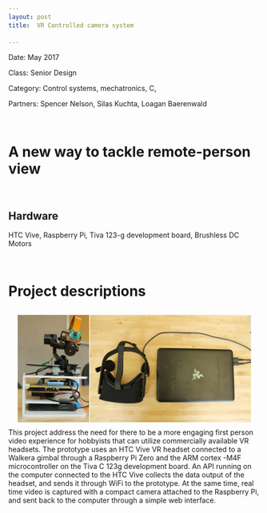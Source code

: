 ```yaml
---
layout: post
title:  VR Controlled camera system

---
```

<!-- ![RPS](/img/callout.jpg){: .img-center} -->

   Date: May 2017

   Class: Senior Design

   Category: Control systems, mechatronics, C,

   Partners: Spencer Nelson, Silas Kuchta, Loagan Baerenwald


&nbsp;
&nbsp;

# A new way to tackle remote-person view


&nbsp;
&nbsp;

## Hardware
   HTC Vive, Raspberry Pi, Tiva 123-g development board, Brushless DC Motors


&nbsp;
&nbsp;

# Project descriptions
<!-- ![RPS](/img/headset.jpg)
<!-- {: .img-center} -->
<img src="./proj/SeniorDesign/01-full.jpg" width="470" style="margin-left:auto; margin-right:auto;padding: 10px;display:block;"/>
This project address the need for there to be a more engaging first person video experience for hobbyists
    that can utilize commercially available VR headsets. The prototype uses an HTC Vive VR headset connected
    to a Walkera gimbal through a Raspberry Pi Zero and the ARM cortex -M4F microcontroller on the Tiva C 123g
    development board. An API running on the computer connected to the HTC Vive collects the data output of the
    headset, and sends it through WiFi to the prototype. At the same time, real time video is captured with a compact
    camera attached to the Raspberry Pi, and sent back to the computer through a simple web interface.


<!--
&nbsp;
&nbsp;

[source](https://github.com/felix990302/Racket-Algorithms/blob/master/a11/RPS.rkt) -->
